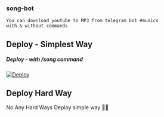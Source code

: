 ### song-bot
```
You can download youtube to MP3 from telegram bot #musics
with & without commands
```

## Deploy - Simplest Way
##### Deploy - with /song command

[![Deploy](https://www.herokucdn.com/deploy/button.svg)](https://heroku.com/deploy?template=https://github.com/Abdulla034/Song-Downloader/tree/main)

## Deploy Hard Way
No Any Hard Ways Deploy simple way 🤗🤣
